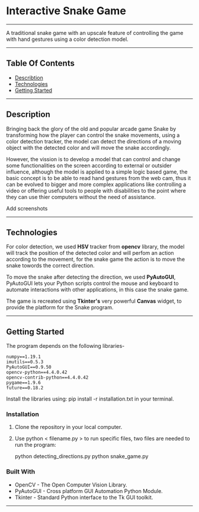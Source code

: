 # Interactive Snake Game

_____


<!-- ## Contributers: 

* Dana Abbadi
* Yazan Alshikha 
* Abedalaziz Alissa -->

<!-- ___________ -->

A traditional snake game with an upscale feature of controlling the game with hand gestures using a color detection model.

______

## Table Of Contents

* [Describtion](#desc)
* [Technologies](#tech)
* [Getting Started](#start)

_________


<a name="desc"></a>

## Description

Bringing back the glory of the old and popular arcade game Snake by transforming how the player can control the snake movements, using a color detection tracker, the model can detect the directions of a moving object with the detected color and will move the snake accordingly.  

However, the vission is to develop a model that can control and change some functionalities on the screen according to external or outsider influence, although the model is applied to a simple logic based game, the basic concept is to be able to read hand gestures from the web cam, thus it can be evolved to bigger and more complex applications like controlling a video or offering useful tools to people with disabilities to the point where they can use thier computers without the need of assistance.

Add screenshots
____________

<a name="tech"></a>

## Technologies

For color detection, we used **HSV** tracker from **opencv** library, the model will track the position of the detected color and will perfom an action according to the movement, for the snake game the action is to move the snake towords the correct direction.

To move the snake after detecting the direction, we used **PyAutoGUI**, PyAutoGUI lets your Python scripts control the mouse and keyboard to automate interactions with other applications, in this case the snake game.

The game is recreated using **Tkinter's** very powerful **Canvas** widget, to provide the platform for the Snake program.

_______________

<a name="start"></a>


## Getting Started

The program depends on the following libraries-

    numpy==1.19.1
    imutils==0.5.3
    PyAutoGUI==0.9.50
    opencv-python==4.4.0.42
    opencv-contrib-python==4.4.0.42
    pygame==1.9.6
    future==0.18.2
    

Install the libraries using: pip install -r installation.txt in your terminal.

### Installation

1. Clone the repository in your local computer.
2. Use python < filename.py > to run specific files, two files are needed to run the program:

    python detecting_directions.py
    python snake_game.py



### Built With

* OpenCV - The Open Computer Vision Library.
* PyAutoGUI - Cross platform GUI Automation Python Module.
* Tkinter - Standard Python interface to the Tk GUI toolkit.

____________






  